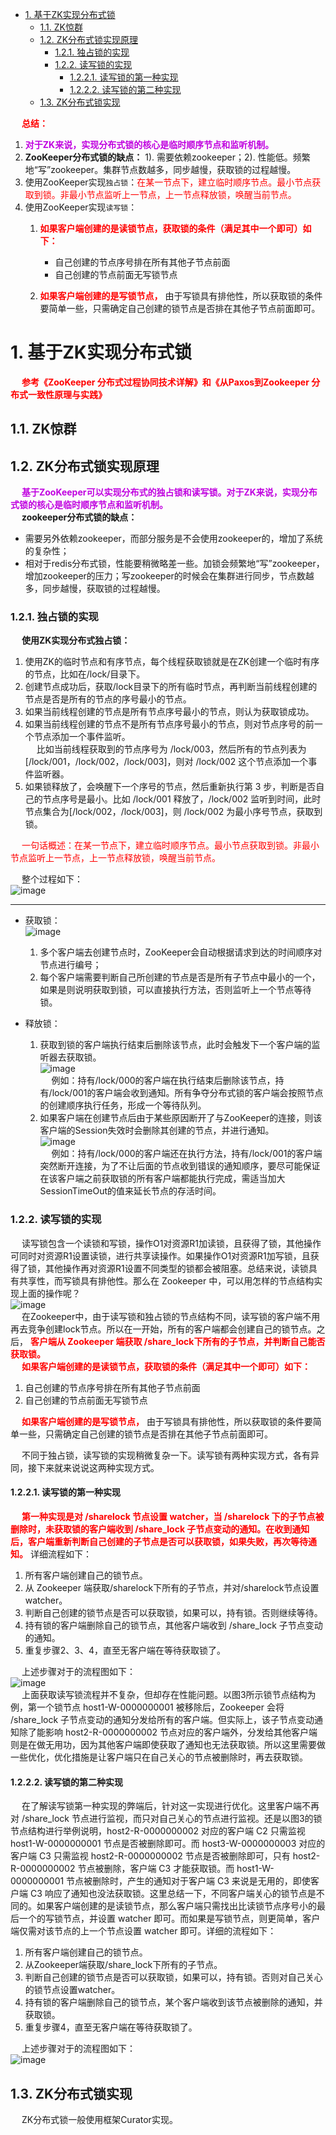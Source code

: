 
<!-- TOC -->

- [1. 基于ZK实现分布式锁](#1-基于zk实现分布式锁)
    - [1.1. ZK惊群](#11-zk惊群)
    - [1.2. ZK分布式锁实现原理](#12-zk分布式锁实现原理)
        - [1.2.1. 独占锁的实现](#121-独占锁的实现)
        - [1.2.2. 读写锁的实现](#122-读写锁的实现)
            - [1.2.2.1. 读写锁的第一种实现](#1221-读写锁的第一种实现)
            - [1.2.2.2. 读写锁的第二种实现](#1222-读写锁的第二种实现)
    - [1.3. ZK分布式锁实现](#13-zk分布式锁实现)

<!-- /TOC -->

&emsp; **<font color = "red">总结：</font>**  
1. **<font color = "clime">对于ZK来说，实现分布式锁的核心是临时顺序节点和监听机制。</font>**  
2. **ZooKeeper分布式锁的缺点：** 1). 需要依赖zookeeper；2). 性能低。频繁地“写”zookeeper。集群节点数越多，同步越慢，获取锁的过程越慢。  
3. 使用ZooKeeper实现`独占锁`：<font color="red">在某一节点下，建立临时顺序节点。最小节点获取到锁。非最小节点监听上一节点，上一节点释放锁，唤醒当前节点。</font>      
4. 使用ZooKeeper实现`读写锁`：   
    1. **<font color = "red">如果客户端创建的是读锁节点，获取锁的条件（满足其中一个即可）如下：</font>**  

        * 自己创建的节点序号排在所有其他子节点前面  
        * 自己创建的节点前面无写锁节点  
        
    2. **<font color = "red">如果客户端创建的是写锁节点，</font>** 由于写锁具有排他性，所以获取锁的条件要简单一些，只需确定自己创建的锁节点是否排在其他子节点前面即可。  


# 1. 基于ZK实现分布式锁
<!--
zk中如何防止羊群效应
https://cloud.tencent.com/developer/article/1678078

 基于Zookeeper实现分布式锁，如何解决羊群问题？ 
 https://mp.weixin.qq.com/s/wmRRrdIHaXDk_qBh9zzsyw

 ZK 惊群与脑裂
 https://blog.csdn.net/ajianyingxiaoqinghan/article/details/107327336

ZooKeeper 分布式锁 Curator
https://mp.weixin.qq.com/s/_e-vyZeTlJUaZY1APRb05A
★★★加锁源码
https://mp.weixin.qq.com/s/33CUudLhbCI9mV5g9Qut8Q

~~
https://mp.weixin.qq.com/s/9whV1nuwfu2hWt8newteTA 
-->
&emsp; **<font color = "red">参考《ZooKeeper 分布式过程协同技术详解》和《从Paxos到Zookeeper 分布式一致性原理与实践》</font>**  

## 1.1. ZK惊群



## 1.2. ZK分布式锁实现原理
&emsp; **<font color = "clime">基于ZooKeeper可以实现分布式的独占锁和读写锁。对于ZK来说，实现分布式锁的核心是临时顺序节点和监听机制。</font>**  
&emsp; **zookeeper分布式锁的缺点：**  

* 需要另外依赖zookeeper，而部分服务是不会使用zookeeper的，增加了系统的复杂性；  
* 相对于redis分布式锁，性能要稍微略差一些。加锁会频繁地“写”zookeeper，增加zookeeper的压力；写zookeeper的时候会在集群进行同步，节点数越多，同步越慢，获取锁的过程越慢。

### 1.2.1. 独占锁的实现  
&emsp; **使用ZK实现分布式独占锁：**  
1. 使用ZK的临时节点和有序节点，每个线程获取锁就是在ZK创建一个临时有序的节点，比如在/lock/目录下。  
2. 创建节点成功后，获取/lock目录下的所有临时节点，再判断当前线程创建的节点是否是所有的节点的序号最小的节点。  
3. 如果当前线程创建的节点是所有节点序号最小的节点，则认为获取锁成功。  
4. 如果当前线程创建的节点不是所有节点序号最小的节点，则对节点序号的前一个节点添加一个事件监听。  
&emsp; 比如当前线程获取到的节点序号为 /lock/003，然后所有的节点列表为[/lock/001，/lock/002，/lock/003]，则对 /lock/002 这个节点添加一个事件监听器。  
5. 如果锁释放了，会唤醒下一个序号的节点，然后重新执行第 3 步，判断是否自己的节点序号是最小。比如 /lock/001 释放了，/lock/002 监听到时间，此时节点集合为[/lock/002，/lock/003]，则 /lock/002 为最小序号节点，获取到锁。  

&emsp; <font color="red">一句话概述：在某一节点下，建立临时顺序节点。最小节点获取到锁。非最小节点监听上一节点，上一节点释放锁，唤醒当前节点。</font>

&emsp; 整个过程如下：  
![image](http://182.92.69.8:8081/img/microService/problems/problem-14.png)  

----
* 获取锁：  
![image](http://182.92.69.8:8081/img/microService/problems/problem-15.png)  
    1. 多个客户端去创建节点时，ZooKeeper会自动根据请求到达的时间顺序对节点进行编号；  
    2. 每个客户端需要判断自己所创建的节点是否是所有子节点中最小的一个，如果是则说明获取到锁，可以直接执行方法，否则监听上一个节点等待锁。  


* 释放锁：  

    1. 获取到锁的客户端执行结束后删除该节点，此时会触发下一个客户端的监听器去获取锁。  
    ![image](http://182.92.69.8:8081/img/microService/problems/problem-16.png)  
    &emsp; 例如：持有/lock/000的客户端在执行结束后删除该节点，持有/lock/001的客户端会收到通知。所有争夺分布式锁的客户端会按照节点的创建顺序执行任务，形成一个等待队列。  
    2. 如果客户端在创建节点后由于某些原因断开了与ZooKeeper的连接，则该客户端的Session失效时会删除其创建的节点，并进行通知。  
    ![image](http://182.92.69.8:8081/img/microService/problems/problem-17.png)  
    &emsp; 例如：持有/lock/000的客户端还在执行方法，持有/lock/001的客户端突然断开连接，为了不让后面的节点收到错误的通知顺序，要尽可能保证在该客户端之前获取锁的所有客户端都能执行完成，需适当加大SessionTimeOut的值来延长节点的存活时间。  

### 1.2.2. 读写锁的实现  
&emsp; 读写锁包含一个读锁和写锁，操作O1对资源R1加读锁，且获得了锁，其他操作可同时对资源R1设置读锁，进行共享读操作。如果操作O1对资源R1加写锁，且获得了锁，其他操作再对资源R1设置不同类型的锁都会被阻塞。总结来说，读锁具有共享性，而写锁具有排他性。那么在 Zookeeper 中，可以用怎样的节点结构实现上面的操作呢？  
![image](http://182.92.69.8:8081/img/microService/problems/problem-37.png)  
&emsp; 在Zookeeper中，由于读写锁和独占锁的节点结构不同，读写锁的客户端不用再去竞争创建lock节点。所以在一开始，所有的客户端都会创建自己的锁节点。之后， **<font color = "red">客户端从 Zookeeper 端获取 /share_lock下所有的子节点，并判断自己能否获取锁。</font>**  
&emsp; **<font color = "red">如果客户端创建的是读锁节点，获取锁的条件（满足其中一个即可）如下：</font>**  
1. 自己创建的节点序号排在所有其他子节点前面  
2. 自己创建的节点前面无写锁节点  

&emsp; **<font color = "red">如果客户端创建的是写锁节点，</font>** 由于写锁具有排他性，所以获取锁的条件要简单一些，只需确定自己创建的锁节点是否排在其他子节点前面即可。  

&emsp; 不同于独占锁，读写锁的实现稍微复杂一下。读写锁有两种实现方式，各有异同，接下来就来说说这两种实现方式。  

#### 1.2.2.1. 读写锁的第一种实现  
&emsp; **<font color = "red">第一种实现是对 /sharelock 节点设置 watcher，当 /sharelock 下的子节点被删除时，未获取锁的客户端收到 /share_lock 子节点变动的通知。在收到通知后，客户端重新判断自己创建的子节点是否可以获取锁，如果失败，再次等待通知。</font>** 详细流程如下：  
1. 所有客户端创建自己的锁节点。  
2. 从 Zookeeper 端获取/sharelock下所有的子节点，并对/sharelock节点设置 watcher。  
3. 判断自己创建的锁节点是否可以获取锁，如果可以，持有锁。否则继续等待。  
4. 持有锁的客户端删除自己的锁节点，其他客户端收到 /share_lock 子节点变动的通知。  
5. 重复步骤2、3、4，直至无客户端在等待获取锁了。  

&emsp; 上述步骤对于的流程图如下：  
![image](http://182.92.69.8:8081/img/microService/problems/problem-38.png)  
&emsp; 上面获取读写锁流程并不复杂，但却存在性能问题。以图3所示锁节点结构为例，第一个锁节点 host1-W-0000000001 被移除后，Zookeeper 会将 /share_lock 子节点变动的通知分发给所有的客户端。但实际上，该子节点变动通知除了能影响 host2-R-0000000002 节点对应的客户端外，分发给其他客户端则是在做无用功，因为其他客户端即使获取了通知也无法获取锁。所以这里需要做一些优化，优化措施是让客户端只在自己关心的节点被删除时，再去获取锁。  

#### 1.2.2.2. 读写锁的第二种实现  
&emsp; 在了解读写锁第一种实现的弊端后，针对这一实现进行优化。这里客户端不再对 /share_lock 节点进行监视，而只对自己关心的节点进行监视。还是以图3的锁节点结构进行举例说明，host2-R-0000000002 对应的客户端 C2 只需监视 host1-W-0000000001 节点是否被删除即可。而 host3-W-0000000003 对应的客户端 C3 只需监视 host2-R-0000000002 节点是否被删除即可，只有 host2-R-0000000002 节点被删除，客户端 C3 才能获取锁。而 host1-W-0000000001 节点被删除时，产生的通知对于客户端 C3 来说是无用的，即使客户端 C3 响应了通知也没法获取锁。这里总结一下，不同客户端关心的锁节点是不同的。如果客户端创建的是读锁节点，那么客户端只需找出比读锁节点序号小的最后一个的写锁节点，并设置 watcher 即可。而如果是写锁节点，则更简单，客户端仅需对该节点的上一个节点设置 watcher 即可。详细的流程如下：  
1. 所有客户端创建自己的锁节点。
2. 从Zookeeper端获取/share_lock下所有的子节点。
3. 判断自己创建的锁节点是否可以获取锁，如果可以，持有锁。否则对自己关心的锁节点设置watcher。
4. 持有锁的客户端删除自己的锁节点，某个客户端收到该节点被删除的通知，并获取锁。
5. 重复步骤4，直至无客户端在等待获取锁了。

&emsp; 上述步骤对于的流程图如下：  
![image](http://182.92.69.8:8081/img/microService/problems/problem-39.png)  

## 1.3. ZK分布式锁实现  
&emsp; ZK分布式锁一般使用框架Curator实现。  

